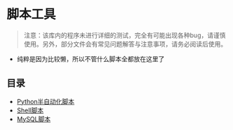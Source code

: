# 脚本工具

> 注意：该库内的程序未进行详细的测试，完全有可能出现各种bug，请谨慎使用。另外，部分文件会有常见问题解答与注意事项，请务必阅读后使用。

* 纯粹是因为比较懒，所以不管什么脚本全都放在这里了

## 目录

* [Python半自动化脚本](./Python)
* [Shell脚本](./Shell)
* [MySQL脚本](./MySQL)
